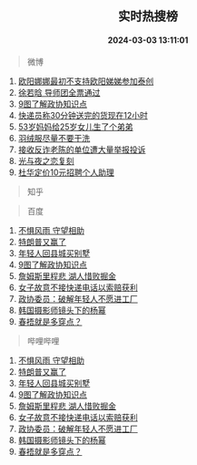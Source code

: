 <div align="center"><h2>实时热搜榜</h2><h4>2024-03-03 13:11:01</h4></div>

> 微博  

1. [欧阳娜娜最初不支持欧阳娣娣参加泰创](https://s.weibo.com/weibo?q=%23%E6%AC%A7%E9%98%B3%E5%A8%9C%E5%A8%9C%E6%9C%80%E5%88%9D%E4%B8%8D%E6%94%AF%E6%8C%81%E6%AC%A7%E9%98%B3%E5%A8%A3%E5%A8%A3%E5%8F%82%E5%8A%A0%E6%B3%B0%E5%88%9B%23&t=31&band_rank=1&Refer=top)<br />
2. [徐若晗 导师团全票通过](https://s.weibo.com/weibo?q=%E5%BE%90%E8%8B%A5%E6%99%97%20%E5%AF%BC%E5%B8%88%E5%9B%A2%E5%85%A8%E7%A5%A8%E9%80%9A%E8%BF%87&t=31&band_rank=2&Refer=top)<br />
3. [9图了解政协知识点](https://s.weibo.com/weibo?q=%239%E5%9B%BE%E4%BA%86%E8%A7%A3%E6%94%BF%E5%8D%8F%E7%9F%A5%E8%AF%86%E7%82%B9%23&t=31&band_rank=3&Refer=top)<br />
4. [快递员称30分钟送完的货现在12小时](https://s.weibo.com/weibo?q=%23%E5%BF%AB%E9%80%92%E5%91%98%E7%A7%B030%E5%88%86%E9%92%9F%E9%80%81%E5%AE%8C%E7%9A%84%E8%B4%A7%E7%8E%B0%E5%9C%A812%E5%B0%8F%E6%97%B6%23&t=31&band_rank=4&Refer=top)<br />
5. [53岁妈妈给25岁女儿生了个弟弟](https://s.weibo.com/weibo?q=%2353%E5%B2%81%E5%A6%88%E5%A6%88%E7%BB%9925%E5%B2%81%E5%A5%B3%E5%84%BF%E7%94%9F%E4%BA%86%E4%B8%AA%E5%BC%9F%E5%BC%9F%23&t=31&band_rank=5&Refer=top)<br />
6. [羽绒服尽量不要干洗](https://s.weibo.com/weibo?q=%23%E7%BE%BD%E7%BB%92%E6%9C%8D%E5%B0%BD%E9%87%8F%E4%B8%8D%E8%A6%81%E5%B9%B2%E6%B4%97%23&t=31&band_rank=6&Refer=top)<br />
7. [接收反诈老陈的单位遭大量举报投诉](https://s.weibo.com/weibo?q=%23%E6%8E%A5%E6%94%B6%E5%8F%8D%E8%AF%88%E8%80%81%E9%99%88%E7%9A%84%E5%8D%95%E4%BD%8D%E9%81%AD%E5%A4%A7%E9%87%8F%E4%B8%BE%E6%8A%A5%E6%8A%95%E8%AF%89%23&t=31&band_rank=7&Refer=top)<br />
8. [光与夜之恋复刻](https://s.weibo.com/weibo?q=%E5%85%89%E4%B8%8E%E5%A4%9C%E4%B9%8B%E6%81%8B%E5%A4%8D%E5%88%BB&t=31&band_rank=8&Refer=top)<br />
9. [杜华定价10元招聘个人助理](https://s.weibo.com/weibo?q=%23%E6%9D%9C%E5%8D%8E%E5%AE%9A%E4%BB%B710%E5%85%83%E6%8B%9B%E8%81%98%E4%B8%AA%E4%BA%BA%E5%8A%A9%E7%90%86%23&t=31&band_rank=9&Refer=top)<br />

> 知乎  


> 百度  

1. [不惧风雨 守望相助](https://www.baidu.com/s?wd=%E4%B8%8D%E6%83%A7%E9%A3%8E%E9%9B%A8+%E5%AE%88%E6%9C%9B%E7%9B%B8%E5%8A%A9&sa=fyb_news&rsv_dl=fyb_news)<br />
2. [特朗普又赢了](https://www.baidu.com/s?wd=%E7%89%B9%E6%9C%97%E6%99%AE%E5%8F%88%E8%B5%A2%E4%BA%86&sa=fyb_news&rsv_dl=fyb_news)<br />
3. [年轻人回县城买别墅](https://www.baidu.com/s?wd=%E5%B9%B4%E8%BD%BB%E4%BA%BA%E5%9B%9E%E5%8E%BF%E5%9F%8E%E4%B9%B0%E5%88%AB%E5%A2%85&sa=fyb_news&rsv_dl=fyb_news)<br />
4. [9图了解政协知识点](https://www.baidu.com/s?wd=9%E5%9B%BE%E4%BA%86%E8%A7%A3%E6%94%BF%E5%8D%8F%E7%9F%A5%E8%AF%86%E7%82%B9&sa=fyb_news&rsv_dl=fyb_news)<br />
5. [詹姆斯里程悲 湖人惜败掘金](https://www.baidu.com/s?wd=%E8%A9%B9%E5%A7%86%E6%96%AF%E9%87%8C%E7%A8%8B%E6%82%B2+%E6%B9%96%E4%BA%BA%E6%83%9C%E8%B4%A5%E6%8E%98%E9%87%91&sa=fyb_news&rsv_dl=fyb_news)<br />
6. [女子故意不接快递电话以索赔获利](https://www.baidu.com/s?wd=%E5%A5%B3%E5%AD%90%E6%95%85%E6%84%8F%E4%B8%8D%E6%8E%A5%E5%BF%AB%E9%80%92%E7%94%B5%E8%AF%9D%E4%BB%A5%E7%B4%A2%E8%B5%94%E8%8E%B7%E5%88%A9&sa=fyb_news&rsv_dl=fyb_news)<br />
7. [政协委员：破解年轻人不愿进工厂](https://www.baidu.com/s?wd=%E6%94%BF%E5%8D%8F%E5%A7%94%E5%91%98%EF%BC%9A%E7%A0%B4%E8%A7%A3%E5%B9%B4%E8%BD%BB%E4%BA%BA%E4%B8%8D%E6%84%BF%E8%BF%9B%E5%B7%A5%E5%8E%82&sa=fyb_news&rsv_dl=fyb_news)<br />
8. [韩国摄影师镜头下的杨幂](https://www.baidu.com/s?wd=%E9%9F%A9%E5%9B%BD%E6%91%84%E5%BD%B1%E5%B8%88%E9%95%9C%E5%A4%B4%E4%B8%8B%E7%9A%84%E6%9D%A8%E5%B9%82&sa=fyb_news&rsv_dl=fyb_news)<br />
9. [春捂就是多穿点？](https://www.baidu.com/s?wd=%E6%98%A5%E6%8D%82%E5%B0%B1%E6%98%AF%E5%A4%9A%E7%A9%BF%E7%82%B9%EF%BC%9F&sa=fyb_news&rsv_dl=fyb_news)<br />

> 哔哩哔哩  

1. [不惧风雨 守望相助](https://www.baidu.com/s?wd=%E4%B8%8D%E6%83%A7%E9%A3%8E%E9%9B%A8+%E5%AE%88%E6%9C%9B%E7%9B%B8%E5%8A%A9&sa=fyb_news&rsv_dl=fyb_news)<br />
2. [特朗普又赢了](https://www.baidu.com/s?wd=%E7%89%B9%E6%9C%97%E6%99%AE%E5%8F%88%E8%B5%A2%E4%BA%86&sa=fyb_news&rsv_dl=fyb_news)<br />
3. [年轻人回县城买别墅](https://www.baidu.com/s?wd=%E5%B9%B4%E8%BD%BB%E4%BA%BA%E5%9B%9E%E5%8E%BF%E5%9F%8E%E4%B9%B0%E5%88%AB%E5%A2%85&sa=fyb_news&rsv_dl=fyb_news)<br />
4. [9图了解政协知识点](https://www.baidu.com/s?wd=9%E5%9B%BE%E4%BA%86%E8%A7%A3%E6%94%BF%E5%8D%8F%E7%9F%A5%E8%AF%86%E7%82%B9&sa=fyb_news&rsv_dl=fyb_news)<br />
5. [詹姆斯里程悲 湖人惜败掘金](https://www.baidu.com/s?wd=%E8%A9%B9%E5%A7%86%E6%96%AF%E9%87%8C%E7%A8%8B%E6%82%B2+%E6%B9%96%E4%BA%BA%E6%83%9C%E8%B4%A5%E6%8E%98%E9%87%91&sa=fyb_news&rsv_dl=fyb_news)<br />
6. [女子故意不接快递电话以索赔获利](https://www.baidu.com/s?wd=%E5%A5%B3%E5%AD%90%E6%95%85%E6%84%8F%E4%B8%8D%E6%8E%A5%E5%BF%AB%E9%80%92%E7%94%B5%E8%AF%9D%E4%BB%A5%E7%B4%A2%E8%B5%94%E8%8E%B7%E5%88%A9&sa=fyb_news&rsv_dl=fyb_news)<br />
7. [政协委员：破解年轻人不愿进工厂](https://www.baidu.com/s?wd=%E6%94%BF%E5%8D%8F%E5%A7%94%E5%91%98%EF%BC%9A%E7%A0%B4%E8%A7%A3%E5%B9%B4%E8%BD%BB%E4%BA%BA%E4%B8%8D%E6%84%BF%E8%BF%9B%E5%B7%A5%E5%8E%82&sa=fyb_news&rsv_dl=fyb_news)<br />
8. [韩国摄影师镜头下的杨幂](https://www.baidu.com/s?wd=%E9%9F%A9%E5%9B%BD%E6%91%84%E5%BD%B1%E5%B8%88%E9%95%9C%E5%A4%B4%E4%B8%8B%E7%9A%84%E6%9D%A8%E5%B9%82&sa=fyb_news&rsv_dl=fyb_news)<br />
9. [春捂就是多穿点？](https://www.baidu.com/s?wd=%E6%98%A5%E6%8D%82%E5%B0%B1%E6%98%AF%E5%A4%9A%E7%A9%BF%E7%82%B9%EF%BC%9F&sa=fyb_news&rsv_dl=fyb_news)<br />
